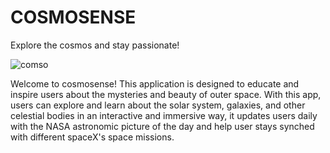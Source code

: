 # COSMOSENSE 
Explore the cosmos and stay passionate!

![comso](https://user-images.githubusercontent.com/49169158/213964516-81a65521-df57-412b-bd65-cebb3ebb07bf.png)

Welcome to cosmosense! This application is designed to educate and inspire users about the mysteries and beauty of outer space. With this app, users can explore and learn about the solar system, galaxies, and other celestial bodies in an interactive and immersive way, it updates users daily with the NASA astronomic picture of the day and help user stays synched with different spaceX's space missions.
